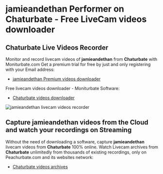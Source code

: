 # jamieandethan Performer on Chaturbate - Free LiveCam videos downloader

## Chaturbate Live Videos Recorder

Monitor and record livecam videos of **jamieandethan** from **Chaturbate** with Moniturbate.com
Get a premium trial for free by just and only registering with your Email address:
* [jamieandethan Premium videos downloader](https://moniturbate.com/request-demo-licence-key.html)

Free livecam videos downloader - Moniturbate Software:
* [Chaturbate videos downloader](https://moniturbate.com/moniturbate-download-software.html)

![jamieandethan livecam videos recorder](https://peachurnet.com/templates/moniturbate-software.png)


## Capture jamieandethan videos from the Cloud and watch your recordings on Streaming

Without the need of downloading a software, capture **jamieandethan** livecam videos from **Chaturbate** 100% online.
Watch Livecam archives from **Chaturbate** unlimitedly from thousands of existing recordings, only on Peachurbate.com and its websites network:
* [Chaturbate videos archives](https://peachurnet.com/)